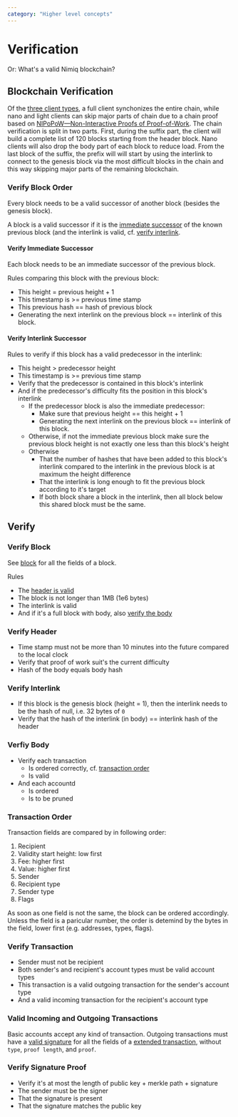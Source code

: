 ```yaml
---
category: "Higher level concepts"
---
```


# Verification
Or: What's a valid Nimiq blockchain?

## Blockchain Verification
[//]: # (how many blocks in suffix? 120 or 240)

Of the [three client types](nodes-and-clients.md), a full client synchonizes the entire chain, while nano and light clients can skip major parts of chain due to a chain proof based on [NIPoPoW&mdash;Non-Interactive Proofs of Proof-of-Work](https://eprint.iacr.org/2017/963.pdf).
The chain verification is split in two parts. First, during the suffix part, the client will build a complete list of 120 blocks starting from the header block. Nano clients will also drop the body part of each block to reduce load. From the last block of the suffix, the prefix will will start by using the interlink to connect to the genesis block via the most difficult blocks in the chain and this way skipping major parts of the remaining blockchain.

### Verify Block Order
Every block needs to be a valid successor of another block (besides the genesis block).

A block is a valid successor if it is the [immediate successor](#verify-immediate-successor) of the known previous block (and the interlink is valid, cf. [verify interlink](#verify-interlink).

#### Verify Immediate Successor
Each block needs to be an immediate successor of the previous block.

Rules comparing this block with the previous block:

* This height = previous height + 1
* This timestamp is >= previous time stamp
* This previous hash == hash of previous block
* Generating the next interlink on the previous block == interlink of this block.

#### Verify Interlink Successor

Rules to verify if this block has a valid predecessor in the interlink:

* This height > predecessor height
* This timestamp is >= previous time stamp
* Verify that the predecessor is contained in this block's interlink
* And if the predecessor's difficulty fits the position in this block's interlink
    * If the predecessor block is also the immediate predecessor:
        * Make sure that previous height == this height + 1
        * Generating the next interlink on the previous block == interlink of this block.
    * Otherwise, if not the immediate previous block make sure the previous block height is not exactly one less than this block's height
    * Otherwise
        * That the number of hashes that have been added to this block's interlink compared to the interlink in the previous block is at maximum the height difference
        * That the interlink is long enough to fit the previous block according to it's target
        * If both block share a block in the interlink, then all block below this shared block must be the same.

## Verify

### Verify Block

See [block](block.md) for all the fields of a block.

Rules
* The [header is valid](#verify-header)
* The block is not longer than 1MB (1e6 bytes)
* The interlink is valid
* And if it's a full block with body, also [verify the body](#verify-body)

### Verify Header

* Time stamp must not be more than 10 minutes into the future compared to the local clock
* Verify that proof of work suit's the current difficulty
* Hash of the body equals body hash

### Verify Interlink

* If this block is the genesis block (height = 1), then the interlink needs to be the hash of null, i.e. 32 bytes of `0`
* Verify that the hash of the interlink (in body) == interlink hash of the header

### Verfiy Body

* Verify each transaction
    * Is ordered correctly, cf. [transaction order](#transaction-order)
    * Is valid
* And each accountd
    * Is ordered
    * Is to be pruned

### Transaction Order

Transaction fields are compared by in following order:

1. Recipient
2. Validity start height: low first
3. Fee: higher first
4. Value: higher first
5. Sender
6. Recipient type
7. Sender type
8. Flags

As soon as one field is not the same, the block can be ordered accordingly. Unless the field is a paricular number, the order is detemind by the bytes in the field, lower first (e.g. addresses, types, flags).

### Verify Transaction

* Sender must not be recipient
* Both sender's and recipient's account types must be valid account types
* This transaction is a valid outgoing transaction for the sender's account type
* And a valid incoming transaction for the recipient's account type

### Valid Incoming and Outgoing Transactions

Basic accounts accept any kind of transaction.
Outgoing transactions must have a [valid signature](#verify-signature-proof) for all the fields of a [extended transaction](transactions.md#extended-transaction), without `type`, `proof length`, and `proof`.

### Verify Signature Proof

* Verify it's at most the length of public key + merkle path + signature
* The sender must be the signer
* That the signature is present
* That the signature matches the public key
